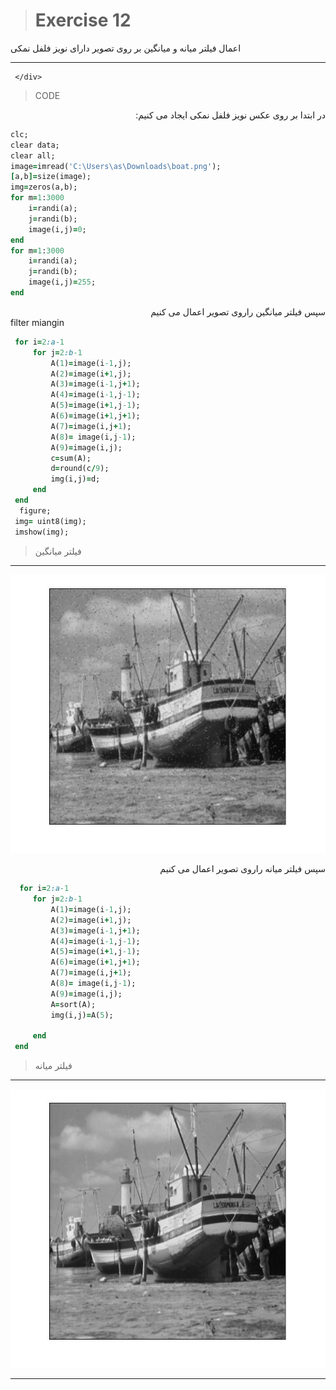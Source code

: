 
> # Exercise 12
>  <div dir="rtl">
 اعمال فیلتر میانه و میانگین بر روی تصویر دارای نویز فلفل نمکی
***
     </div>
>CODE
 <div dir="rtl">
در ابتدا بر روی عکس نویز فلفل نمکی ایجاد می کنیم:
     </div>

```ruby
clc;
clear data;
clear all;
image=imread('C:\Users\as\Downloads\boat.png');
[a,b]=size(image);
img=zeros(a,b);
for m=1:3000
    i=randi(a);
    j=randi(b);
    image(i,j)=0;
end
for m=1:3000
    i=randi(a);
    j=randi(b);
    image(i,j)=255;
end
```
 <div dir="rtl">
سپس فیلتر میانگین راروی تصویر اعمال می کنیم
 </div>
filter miangin

```ruby
 for i=2:a-1
     for j=2:b-1
         A(1)=image(i-1,j);
         A(2)=image(i+1,j);
         A(3)=image(i-1,j+1);
         A(4)=image(i-1,j-1);
         A(5)=image(i+1,j-1);
         A(6)=image(i+1,j+1);
         A(7)=image(i,j+1);
         A(8)= image(i,j-1);
         A(9)=image(i,j);
         c=sum(A);
         d=round(c/9);
         img(i,j)=d;  
     end
 end
  figure;
 img= uint8(img);
 imshow(img);
 ```
 > فیلتر میانگین
***
![alt text](https://github.com/semnan-university-ai/image-processing-class/blob/main/excersiecs/afsaneh427726/12/mean.jpg)

 <div dir="rtl">
سپس فیلتر میانه راروی تصویر اعمال می کنیم
 </div>

```ruby
  for i=2:a-1
     for j=2:b-1
         A(1)=image(i-1,j);
         A(2)=image(i+1,j);
         A(3)=image(i-1,j+1);
         A(4)=image(i-1,j-1);
         A(5)=image(i+1,j-1);
         A(6)=image(i+1,j+1);
         A(7)=image(i,j+1);
         A(8)= image(i,j-1);
         A(9)=image(i,j);
         A=sort(A);
         img(i,j)=A(5);
         
     end
 end
```

> فیلتر میانه
***
![alt text](https://github.com/semnan-university-ai/image-processing-class/blob/main/excersiecs/afsaneh427726/12/median.jpg)
***


